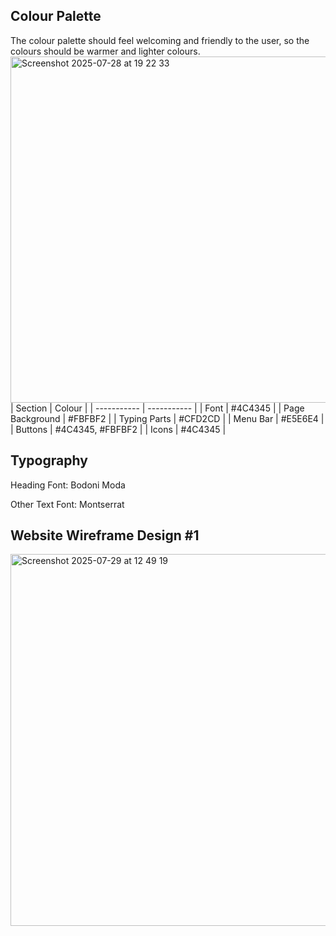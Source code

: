 ## Colour Palette
The colour palette should feel welcoming and friendly to the user, so the colours should be warmer and lighter colours.
<img width="1473" height="554" alt="Screenshot 2025-07-28 at 19 22 33" src="https://github.com/user-attachments/assets/2126f2cd-7ab5-4969-886c-66c5fcd43c4e" />
| Section | Colour |
| ----------- | ----------- |
| Font | #4C4345 |
| Page Background | #FBFBF2 |
| Typing Parts | #CFD2CD |
| Menu Bar | #E5E6E4 |
| Buttons | #4C4345, #FBFBF2 |
| Icons | #4C4345 |

## Typography
Heading Font: Bodoni Moda

Other Text Font: Montserrat

## Website Wireframe Design #1
<img width="824" height="595" alt="Screenshot 2025-07-29 at 12 49 19" src="https://github.com/user-attachments/assets/e82eb27d-b9a2-4cb1-857d-a851029b64ad" />
